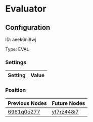 # Evaluator
## Configuration
ID:  aeek6nl8wj

Type: EVAL 


### Settings
| Setting | Value  |
| :------------------------ | ---------------------------------------- |
 




### Position
| Previous Nodes | Future Nodes |
| :------------- | ------------ |
| [6961q0o277](./6961q0o277.md) | [yt7rz448i7](./yt7rz448i7.md) |
